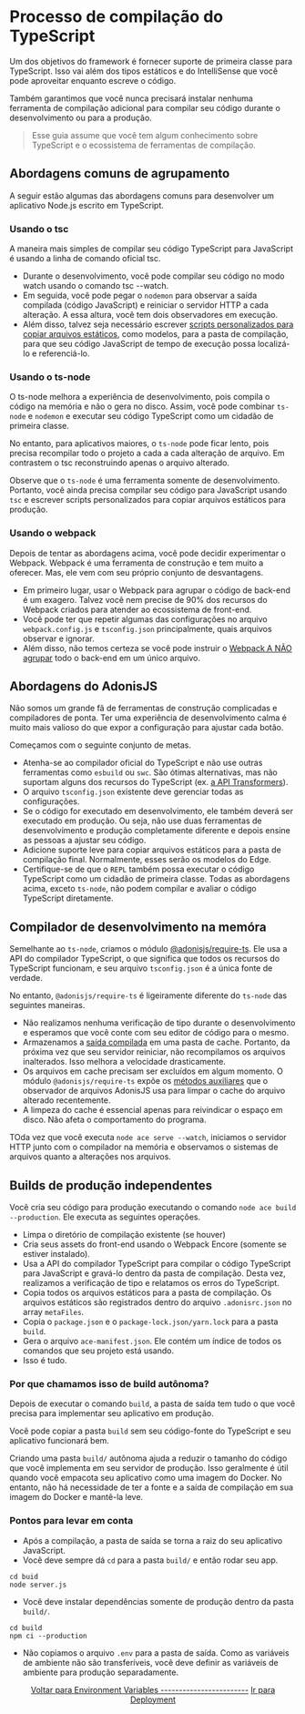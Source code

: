 # Processo de compilação do TypeScript
Um dos objetivos do framework é fornecer suporte de primeira classe para TypeScript. Isso vai além dos tipos estáticos e do IntelliSense que você pode aproveitar enquanto escreve o código.

Também garantimos que você nunca precisará instalar nenhuma ferramenta de compilação adicional para compilar seu código durante o desenvolvimento ou para a produção.

> Esse guia assume que você tem algum conhecimento sobre TypeScript e o ecossistema de ferramentas de compilação.

## Abordagens comuns de agrupamento
A seguir estão algumas das abordagens comuns para desenvolver um aplicativo Node.js escrito em TypeScript.

### Usando o tsc
A maneira mais simples de compilar seu código TypeScript para JavaScript é usando a linha de comando oficial tsc.

- Durante o desenvolvimento, você pode compilar seu código no modo watch usando o comando tsc --watch. 
- Em seguida, você pode pegar o `nodemon` para observar a saída compilada (código JavaScript) e reiniciar o servidor HTTP a cada alteração. A essa altura, você tem dois observadores em execução. 
- Além disso, talvez seja necessário escrever [scripts personalizados para copiar arquivos estáticos](https://github.com/microsoft/TypeScript/issues/30835), como modelos, para a pasta de compilação, para que seu código JavaScript de tempo de execução possa localizá-lo e referenciá-lo.

### Usando o ts-node
O ts-node melhora a experiência de desenvolvimento, pois compila o código na memória e não o gera no disco. Assim, você pode combinar `ts-node` e `nodemon` e executar seu código TypeScript como um cidadão de primeira classe.

No entanto, para aplicativos maiores, o `ts-node` pode ficar lento, pois precisa recompilar todo o projeto a cada a cada alteração de arquivo. Em contrastem o tsc reconstruindo apenas o arquivo alterado.

Observe que o `ts-node` é uma ferramenta somente de desenvolvimento. Portanto, você ainda precisa compilar seu código para JavaScript usando `tsc` e escrever scripts personalizados para copiar arquivos estáticos para produção.

### Usando o webpack
Depois de tentar as abordagens acima, você pode decidir experimentar o Webpack. Webpack é uma ferramenta de construção e tem muito a oferecer. Mas, ele vem com seu próprio conjunto de desvantagens.

- Em primeiro lugar, usar o Webpack para agrupar o código de back-end é um exagero. Talvez você nem precise de 90% dos recursos do Webpack criados para atender ao ecossistema de front-end.
- Você pode ter que repetir algumas das configurações no arquivo `webpack.config.js` e `tsconfig.json` principalmente, quais arquivos observar e ignorar.
- Além disso, não temos certeza se você pode instruir o [Webpack A NÃO agrupar](https://stackoverflow.com/questions/40096470/get-webpack-not-to-bundle-files) todo o back-end em um único arquivo.

## Abordagens do AdonisJS
Não somos um grande fã de ferramentas de construção complicadas e compiladores de ponta. Ter uma experiência de desenvolvimento calma é muito mais valioso do que expor a configuração para ajustar cada botão.

Começamos com o seguinte conjunto de metas.

- Atenha-se ao compilador oficial do TypeScript e não use outras ferramentas como `esbuild` ou `swc`. São ótimas alternativas, mas não suportam alguns dos recursos do TypeScript (ex. [a API Transformers](https://levelup.gitconnected.com/writing-typescript-custom-ast-transformer-part-1-7585d6916819)).
- O arquivo `tsconfig.json` existente deve gerenciar todas as configurações. 
- Se o código for executado em desenvolvimento, ele também deverá ser executado em produção. Ou seja, não use duas ferramentas de desenvolvimento e produção completamente diferente e depois ensine as pessoas a ajustar seu código.
- Adicione suporte leve para copiar arquivos estáticos para a pasta de compilação final. Normalmente, esses serão os modelos do Edge.
- Certifique-se de que o `REPL` também possa executar o código TypeScript como um cidadão de primeira classe. Todas as abordagens acima, exceto `ts-node`, não podem compilar e avaliar o código TypeScript diretamente.

## Compilador de desenvolvimento na memóra
Semelhante ao `ts-node`, criamos o módulo [@adonisjs/require-ts](https://github.com/adonisjs/require-ts). Ele usa a API do compilador TypeScript, o que significa que todos os recursos do TypeScript funcionam, e seu arquivo `tsconfig.json` é a única fonte de verdade.

No entanto, `@adonisjs/require-ts` é ligeiramente diferente do `ts-node` das seguintes maneiras.

- Não realizamos nenhuma verificação de tipo durante o desenvolvimento e esperamos que você conte com seu editor de código para o mesmo.
- Armazenamos a [saída compilada](https://github.com/adonisjs/require-ts/blob/develop/src/Compiler/index.ts#L185-L223) em uma pasta de cache. Portanto, da próxima vez que seu servidor reiniciar, não recompilamos os arquivos inalterados. Isso melhora a velocidade drasticamente.
- Os arquivos em cache precisam ser excluídos em algum momento. O módulo `@adonisjs/require-ts` expõe os [métodos auxiliares](https://github.com/adonisjs/require-ts/blob/develop/index.ts#L43-L57) que o observador de arquivos AdonisJS usa para limpar o cache do arquivo alterado recentemente.
- A limpeza do cache é essencial apenas para reivindicar o espaço em disco. Não afeta o comportamento do programa.

TOda vez que você executa `node ace serve --watch`, iniciamos o servidor HTTP junto com o compilador na memória e observamos o 
sistemas de arquivos quanto a alterações nos arquivos.

## Builds de produção independentes
Você cria seu código para produção executando o comando `node ace build --production`. Ele executa as seguintes operações.

- Limpa o diretório de compilação existente (se houver)
- Cria seus assets do front-end usando o Webpack Encore (somente se estiver instalado).
- Usa a API do compilador TypeScript para compilar o código TypeScript para JavaScript e gravá-lo dentro da pasta de compilação. Desta vez, realizamos a verificação de tipo e relatamos os erros do TypeScript.
- Copia todos os arquivos estáticos para a pasta de compilação. Os arquivos estáticos são registrados dentro do arquivo `.adonisrc.json` no array `metaFiles`.
- Copia o `package.json` e o `package-lock.json/yarn.lock` para a pasta `build`.
- Gera o arquivo `ace-manifest.json`. Ele contém um índice de todos os comandos que seu projeto está usando.
- Isso é tudo.

### Por que chamamos isso de build autônoma?
Depois de executar o comando `build`, a pasta de saída tem tudo o que você precisa para implementar seu aplicativo em produção.

Você pode copiar a pasta `build` sem seu código-fonte do TypeScript e seu aplicativo funcionará bem.

Criando uma pasta `build/` autônoma ajuda a reduzir o tamanho do código que você implementa em seu servidor de produção. Isso geralmente é útil quando você empacota seu aplicativo como uma imagem do Docker. No entanto, não há necessidade de ter a fonte e a saída de compilação em sua imagem do Docker e mantê-la leve.

### Pontos para levar em conta
- Após a compilação, a pasta de saída se torna a raiz do seu aplicativo JavaScript.
- Você deve sempre dá `cd` para a pasta `build/` e então rodar seu app.
```
cd buid
node server.js
```
- Você deve instalar dependências somente de produção dentro da pasta `build/`.
```
cd build
npm ci --production
```
- Não copiamos o arquivo `.env` para a pasta de saída. Como as variáveis de ambiente não são transferíveis, você deve definir as variáveis de ambiente para produção separadamente.

<footer align="center">
  <a href="./04-Environment_variables.md">Voltar para Environment Variables ------------------------</a>
  <a href="./06-Deployment.md">Ir para Deployment</a>
</footer>